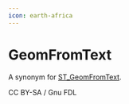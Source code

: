 ```yaml
---
icon: earth-africa
---
```


# GeomFromText

A synonym for [ST\_GeomFromText](st_geomfromtext.md).

CC BY-SA / Gnu FDL
